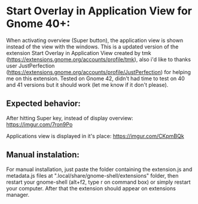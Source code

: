 # Start Overlay in Application View for Gnome 40+:
When activating overview (Super button), the application view is shown instead of the view with the windows. This is a updated version of the extension Start Overlay in Application View created by tmk (https://extensions.gnome.org/accounts/profile/tmk), also i'd like to thanks user JustPerfection (https://extensions.gnome.org/accounts/profile/JustPerfection) for helping me on this extension. Tested on Gnome 42, didn't had time to test on 40 and 41 versions but it should work (let me know if it don't please).

## Expected behavior:
After hitting Super key, instead of display overview:
https://imgur.com/7ron9Po

Applications view is displayed in it's place:
https://imgur.com/CKpmBQk

## Manual instalation:
For manual installation, just paste the folder containing the extension.js and metadata.js files at ".local/share/gnome-shell/extensions" folder, then restart your gnome-shell (alt+f2, type r on command box) or simply restart your computer. After that the extension should appear on extensions manager.
